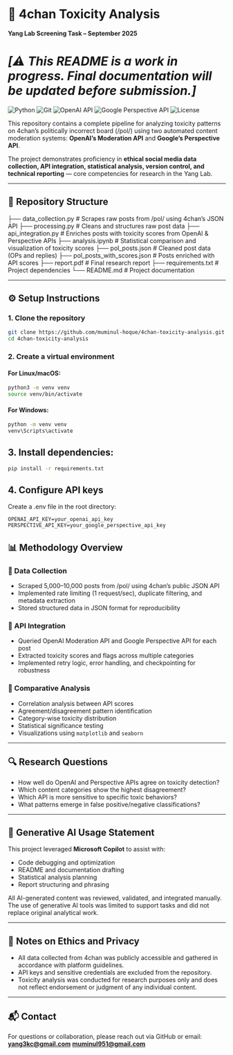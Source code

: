 # 🧠 4chan Toxicity Analysis  
**Yang Lab Screening Task – September 2025**

# *[⚠️ This README is a work in progress. Final documentation will be updated before submission.]*

![Python](https://img.shields.io/badge/Python-3.9%2B-blue?logo=python)
![Git](https://img.shields.io/badge/Version%20Control-Git-orange?logo=git)
![OpenAI API](https://img.shields.io/badge/API-OpenAI-green?logo=openai)
![Google Perspective API](https://img.shields.io/badge/API-Google%20Perspective-lightgrey?logo=google)
![License](https://img.shields.io/badge/License-MIT-success)
 

This repository contains a complete pipeline for analyzing toxicity patterns on 4chan’s politically incorrect board (/pol/) using two automated content moderation systems: **OpenAI’s Moderation API** and **Google’s Perspective API**.  

The project demonstrates proficiency in **ethical social media data collection, API integration, statistical analysis, version control, and technical reporting** — core competencies for research in the Yang Lab.  

---

## 📁 Repository Structure
├── data_collection.py           # Scrapes raw posts from /pol/ using 4chan’s JSON API
├── processing.py                # Cleans and structures raw post data
├── api_integration.py           # Enriches posts with toxicity scores from OpenAI & Perspective APIs
├── analysis.ipynb               # Statistical comparison and visualization of toxicity scores
├── pol_posts.json               # Cleaned post data (OPs and replies)
├── pol_posts_with_scores.json   # Posts enriched with API scores
├── report.pdf                   # Final research report
├── requirements.txt             # Project dependencies
└── README.md                    # Project documentation


---

## ⚙️ Setup Instructions

### 1. Clone the repository
```bash
git clone https://github.com/muminul-hoque/4chan-toxicity-analysis.git
cd 4chan-toxicity-analysis
```
### 2. Create a virtual environment
#### For Linux/macOS:
```bash
python3 -m venv venv
source venv/bin/activate
```
#### For Windows:
```bash
python -m venv venv
venv\Scripts\activate
```
## 3. Install dependencies:
```bash
pip install -r requirements.txt
```
## 4. Configure API keys
Create a .env file in the root directory:
```env
OPENAI_API_KEY=your_openai_api_key
PERSPECTIVE_API_KEY=your_google_perspective_api_key
```
## 📊 Methodology Overview

### 🔹 Data Collection
- Scraped 5,000–10,000 posts from /pol/ using 4chan’s public JSON API  
- Implemented rate limiting (1 request/sec), duplicate filtering, and metadata extraction  
- Stored structured data in JSON format for reproducibility  

### 🔹 API Integration
- Queried OpenAI Moderation API and Google Perspective API for each post  
- Extracted toxicity scores and flags across multiple categories  
- Implemented retry logic, error handling, and checkpointing for robustness  

### 🔹 Comparative Analysis
- Correlation analysis between API scores  
- Agreement/disagreement pattern identification  
- Category-wise toxicity distribution  
- Statistical significance testing  
- Visualizations using `matplotlib` and `seaborn`  

---

## 🔍 Research Questions
- How well do OpenAI and Perspective APIs agree on toxicity detection?  
- Which content categories show the highest disagreement?  
- Which API is more sensitive to specific toxic behaviors?  
- What patterns emerge in false positive/negative classifications?  

---

## 🤖 Generative AI Usage Statement
This project leveraged **Microsoft Copilot** to assist with:
- Code debugging and optimization  
- README and documentation drafting  
- Statistical analysis planning  
- Report structuring and phrasing  

All AI-generated content was reviewed, validated, and integrated manually. The use of generative AI tools was limited to support tasks and did not replace original analytical work.

---

## 🔐 Notes on Ethics and Privacy
- All data collected from 4chan was publicly accessible and gathered in accordance with platform guidelines.  
- API keys and sensitive credentials are excluded from the repository.  
- Toxicity analysis was conducted for research purposes only and does not reflect endorsement or judgment of any individual content.

---

## 📬 Contact
For questions or collaboration, please reach out via GitHub or email:  
**yang3kc@gmail.com** **muminul951@gmail.com**
